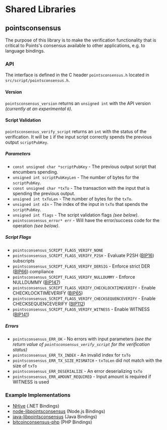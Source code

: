 Shared Libraries
================

## pointsconsensus

The purpose of this library is to make the verification functionality that is critical to Points's consensus available to other applications, e.g. to language bindings.

### API

The interface is defined in the C header `pointsconsensus.h` located in  `src/script/pointsconsensus.h`.

#### Version

`pointsconsensus_version` returns an `unsigned int` with the API version *(currently at an experimental `0`)*.

#### Script Validation

`pointsconsensus_verify_script` returns an `int` with the status of the verification. It will be `1` if the input script correctly spends the previous output `scriptPubKey`.

##### Parameters
- `const unsigned char *scriptPubKey` - The previous output script that encumbers spending.
- `unsigned int scriptPubKeyLen` - The number of bytes for the `scriptPubKey`.
- `const unsigned char *txTo` - The transaction with the input that is spending the previous output.
- `unsigned int txToLen` - The number of bytes for the `txTo`.
- `unsigned int nIn` - The index of the input in `txTo` that spends the `scriptPubKey`.
- `unsigned int flags` - The script validation flags *(see below)*.
- `pointsconsensus_error* err` - Will have the error/success code for the operation *(see below)*.

##### Script Flags
- `pointsconsensus_SCRIPT_FLAGS_VERIFY_NONE`
- `pointsconsensus_SCRIPT_FLAGS_VERIFY_P2SH` - Evaluate P2SH ([BIP16](https://github.com/bitcoin/bips/blob/master/bip-0016.mediawiki)) subscripts
- `pointsconsensus_SCRIPT_FLAGS_VERIFY_DERSIG` - Enforce strict DER ([BIP66](https://github.com/bitcoin/bips/blob/master/bip-0066.mediawiki)) compliance
- `pointsconsensus_SCRIPT_FLAGS_VERIFY_NULLDUMMY` - Enforce NULLDUMMY ([BIP147](https://github.com/bitcoin/bips/blob/master/bip-0147.mediawiki))
- `pointsconsensus_SCRIPT_FLAGS_VERIFY_CHECKLOCKTIMEVERIFY` - Enable CHECKLOCKTIMEVERIFY ([BIP65](https://github.com/bitcoin/bips/blob/master/bip-0065.mediawiki))
- `pointsconsensus_SCRIPT_FLAGS_VERIFY_CHECKSEQUENCEVERIFY` - Enable CHECKSEQUENCEVERIFY ([BIP112](https://github.com/bitcoin/bips/blob/master/bip-0112.mediawiki))
- `pointsconsensus_SCRIPT_FLAGS_VERIFY_WITNESS` - Enable WITNESS ([BIP141](https://github.com/bitcoin/bips/blob/master/bip-0141.mediawiki))

##### Errors
- `pointsconsensus_ERR_OK` - No errors with input parameters *(see the return value of `pointsconsensus_verify_script` for the verification status)*
- `pointsconsensus_ERR_TX_INDEX` - An invalid index for `txTo`
- `pointsconsensus_ERR_TX_SIZE_MISMATCH` - `txToLen` did not match with the size of `txTo`
- `pointsconsensus_ERR_DESERIALIZE` - An error deserializing `txTo`
- `pointsconsensus_ERR_AMOUNT_REQUIRED` - Input amount is required if WITNESS is used

### Example Implementations
- [NHive](https://github.com/NicolasDorier/NHive/blob/master/NHive/Script.cs#L814) (.NET Bindings)
- [node-libpointsconsensus](https://github.com/bitpay/node-libpointsconsensus) (Node.js Bindings)
- [java-libpointsconsensus](https://github.com/dexX7/java-libpointsconsensus) (Java Bindings)
- [bitcoinconsensus-php](https://github.com/Bit-Wasp/bitcoinconsensus-php) (PHP Bindings)
